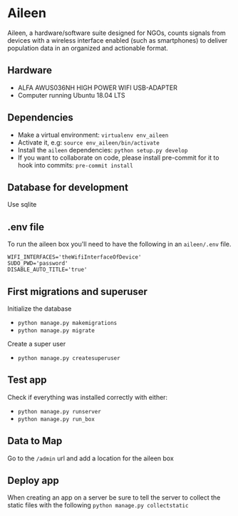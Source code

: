 # Aileen
Aileen, a hardware/software suite designed for NGOs, counts signals from devices with a wireless interface enabled (such as smartphones) to deliver population data in an organized and actionable format.

## Hardware
* ALFA AWUS036NH HIGH POWER WIFI USB-ADAPTER
* Computer running Ubuntu 18.04 LTS

## Dependencies
* Make a virtual environment: `virtualenv env_aileen`
* Activate it, e.g: `source env_aileen/bin/activate`
* Install the `aileen` dependencies:
  `python setup.py develop`
* If you want to collaborate on code, please install pre-commit for it to hook into commits:
  `pre-commit install` 

## Database for development
Use sqlite

## .env file
To run the aileen box you'll need to have the following in an `aileen/.env` file.
```
WIFI_INTERFACES='theWifiInterfaceOfDevice'
SUDO_PWD='password'
DISABLE_AUTO_TITLE='true'
```

## First migrations and superuser
Initialize the database

  * `python manage.py makemigrations`
  * `python manage.py migrate`


Create a super user
  * `python manage.py createsuperuser`

## Test app
Check if everything was installed correctly with either:

* `python manage.py runserver`
* `python manage.py run_box`

## Data to Map
Go to the `/admin` url and add a location for the aileen box

## Deploy app
When creating an app on a server be sure to tell the server to collect the static files with the following
`python manage.py collectstatic`
